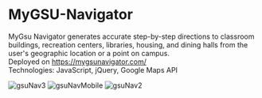 # MyGSU-Navigator
MyGsu Navigator generates accurate step-by-step directions to classroom buildings, recreation centers, libraries, housing, and dining halls from the user's geographic location or a point on campus.<br/>
Deployed on https://mygsunavigator.com/ <br/>
Technologies: JavaScript, jQuery, Google Maps API

![gsuNav3](https://user-images.githubusercontent.com/55251651/106340978-8f49d200-6269-11eb-8dd7-6b021bafd521.png)
![gsuNavMobile](https://user-images.githubusercontent.com/55251651/106340981-91ac2c00-6269-11eb-8d53-0be7072af927.png)
![gsuNav2](https://user-images.githubusercontent.com/55251651/106340987-97097680-6269-11eb-9c4f-769ed1ac96cf.png)


